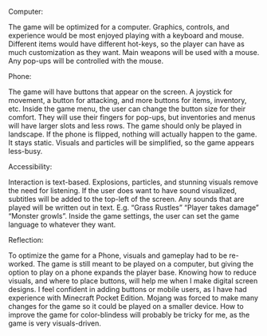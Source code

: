 Computer:

The game will be optimized for a computer. Graphics, controls, and experience would be most enjoyed playing with a keyboard and mouse. Different items would have different hot-keys, so the player can have as much customization as they want. Main weapons will be used with a mouse. Any pop-ups will be controlled with the mouse.

Phone:

The game will have buttons that appear on the screen. A joystick for movement, a button for attacking, and more buttons for items, inventory, etc. Inside the game menu, the user can change the button size for their comfort. They will use their fingers for pop-ups, but inventories and menus will have larger slots and less rows. The game should only be played in landscape. If the phone is flipped, nothing will actually happen to the game. It stays static. Visuals and particles will be simplified, so the game appears less-busy. 

Accessibility:

Interaction is text-based. Explosions, particles, and stunning visuals remove the need for listening. If the user does want to have sound visualized, subtitles will be added to the top-left of the screen. Any sounds that are played will be written out in text. E.g. “Grass Rustles” “Player takes damage” “Monster growls”. Inside the game settings, the user can set the game language to whatever they want. 

Reflection:

To optimize the game for a Phone, visuals and gameplay had to be re-worked. The game is still meant to be played on a computer, but giving the option to play on a phone expands the player base. Knowing how to reduce visuals, and where to place buttons, will help me  when I make digital screen designs. I feel confident in adding buttons or mobile users, as I have had experience with Minecraft Pocket Edition. Mojang was forced to make many changes for the game so it could be played on a smaller device. How to improve the game for color-blindess will probably be tricky for me, as the game is very visuals-driven.   
